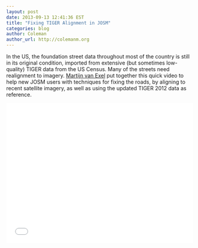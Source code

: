 ```yaml
---
layout: post
date: 2013-09-13 12:41:36 EST
title: "Fixing TIGER Alignment in JOSM"
categories: blog
author: Coleman
author_url: http://colemanm.org
---
```


In the US, the foundation street data throughout most of the country is still in its original condition, imported from extensive (but sometimes low-quality) TIGER data from the US Census. Many of the streets need realignment to imagery. [Martijn van Exel](https://twitter.com/mvexel) put together this quick video to help new JOSM users with techniques for fixing the roads, by aligning to recent satellite imagery, as well as using the updated TIGER 2012 data as reference.

<iframe width="500" height="375" src="//www.youtube.com/embed/NKvKH3Emetc?rel=0" frameborder="0" allowfullscreen></iframe>
